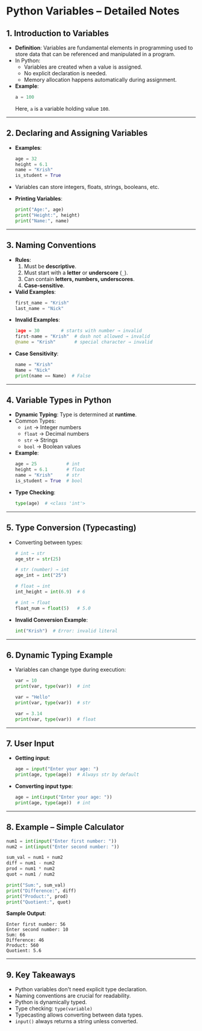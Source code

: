 # Python Variables – Detailed Notes

## 1. **Introduction to Variables**
- **Definition**: Variables are fundamental elements in programming used to store data that can be referenced and manipulated in a program.
- In Python:
  - Variables are created when a value is assigned.
  - No explicit declaration is needed.
  - Memory allocation happens automatically during assignment.
- **Example**:
  ```python
  a = 100
  ```
  Here, `a` is a variable holding value `100`.

---

## 2. **Declaring and Assigning Variables**
- **Examples**:
  ```python
  age = 32
  height = 6.1
  name = "Krish"
  is_student = True
  ```
- Variables can store integers, floats, strings, booleans, etc.

- **Printing Variables**:
  ```python
  print("Age:", age)
  print("Height:", height)
  print("Name:", name)
  ```

---

## 3. **Naming Conventions**
- **Rules**:
  1. Must be **descriptive**.
  2. Must start with a **letter** or **underscore** (`_`).
  3. Can contain **letters, numbers, underscores**.
  4. **Case-sensitive**.
- **Valid Examples**:
  ```python
  first_name = "Krish"
  last_name = "Nick"
  ```
- **Invalid Examples**:
  ```python
  1age = 30        # starts with number → invalid
  first-name = "Krish"  # dash not allowed → invalid
  @name = "Krish"       # special character → invalid
  ```
- **Case Sensitivity**:
  ```python
  name = "Krish"
  Name = "Nick"
  print(name == Name)  # False
  ```

---

## 4. **Variable Types in Python**
- **Dynamic Typing**: Type is determined at **runtime**.
- Common Types:
  - `int` → Integer numbers
  - `float` → Decimal numbers
  - `str` → Strings
  - `bool` → Boolean values
- **Example**:
  ```python
  age = 25           # int
  height = 6.1       # float
  name = "Krish"     # str
  is_student = True  # bool
  ```
- **Type Checking**:
  ```python
  type(age)  # <class 'int'>
  ```

---

## 5. **Type Conversion (Typecasting)**
- Converting between types:
  ```python
  # int → str
  age_str = str(25)
  
  # str (number) → int
  age_int = int("25")
  
  # float → int
  int_height = int(6.9)  # 6

  # int → float
  float_num = float(5)   # 5.0
  ```
- **Invalid Conversion Example**:
  ```python
  int("Krish")  # Error: invalid literal
  ```

---

## 6. **Dynamic Typing Example**
- Variables can change type during execution:
  ```python
  var = 10
  print(var, type(var))  # int

  var = "Hello"
  print(var, type(var))  # str

  var = 3.14
  print(var, type(var))  # float
  ```

---

## 7. **User Input**
- **Getting input**:
  ```python
  age = input("Enter your age: ")
  print(age, type(age))  # Always str by default
  ```
- **Converting input type**:
  ```python
  age = int(input("Enter your age: "))
  print(age, type(age))  # int
  ```

---

## 8. **Example – Simple Calculator**
```python
num1 = int(input("Enter first number: "))
num2 = int(input("Enter second number: "))

sum_val = num1 + num2
diff = num1 - num2
prod = num1 * num2
quot = num1 / num2

print("Sum:", sum_val)
print("Difference:", diff)
print("Product:", prod)
print("Quotient:", quot)
```
**Sample Output**:
```
Enter first number: 56
Enter second number: 10
Sum: 66
Difference: 46
Product: 560
Quotient: 5.6
```

---

## 9. **Key Takeaways**
- Python variables don't need explicit type declaration.
- Naming conventions are crucial for readability.
- Python is dynamically typed.
- Type checking: `type(variable)`
- Typecasting allows converting between data types.
- `input()` always returns a string unless converted.

